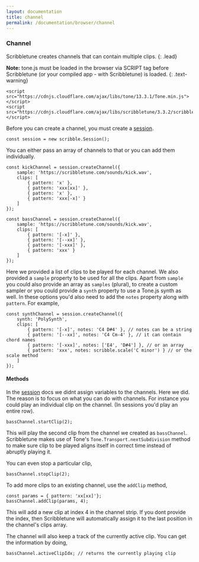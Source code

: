 ```yaml
---
layout: documentation
title: channel
permalink: /documentation/browser/channel
---
```


### Channel

Scribbletune creates channels that can contain multiple clips.
{: .lead}

**Note:** tone.js must be loaded in the browser via SCRIPT tag before Scribbletune (or your compiled app - with Scribbletune) is loaded.
{: .text-warning}

```
<script src="https://cdnjs.cloudflare.com/ajax/libs/tone/13.3.1/Tone.min.js"></script>
<script src="https://cdnjs.cloudflare.com/ajax/libs/scribbletune/3.3.2/scribbletune.js"></script>
```

Before you can create a channel, you must create a [session](/documentation/browser/session).

```
const session = new scribble.Session();
```

You can either pass an array of channels to that or you can add them individually.

```
const kickChannel = session.createChannel({
	sample: 'https://scribbletune.com/sounds/kick.wav',
	clips: [
		{ pattern: 'x' },
		{ pattern: 'xxx[xx]' },
		{ pattern: 'x' },
		{ pattern: 'xxx[-x]' }
	]
});

const bassChannel = session.createChannel({
	sample: 'https://scribbletune.com/sounds/kick.wav',
	clips: [
		{ pattern: '[-x]' },
		{ pattern: '[--xx]' },
		{ pattern: '[-xxx]' },
		{ pattern: 'xxx' }
	]
});
```

Here we provided a list of clips to be played for each channel. We also provided a `sample` property to be used for all the clips. Apart from `sample` you could also provide an array as `samples` (plural), to create a custom sampler or you could provide a `synth` property to use a Tone.js synth as well. In these options you'd also need to add the `notes` property along with `pattern`. For example,

```
const synthChannel = session.createChannel({
	synth: 'PolySynth',
	clips: [
		{ pattern: '[-x]', notes: 'C4 D#4' }, // notes can be a string
		{ pattern: '[--xx]', notes: 'C4 Cm-4' }, // it can contain chord names
		{ pattern: '[-xxx]', notes: ['E4', 'D#4'] }, // or an array
		{ pattern: 'xxx', notes: scribble.scale('C minor') } // or the scale method
	]
});
```

#### Methods

In the [session](/documentation/browser/session) docs we didnt assign variables to the channels. Here we did. The reason is to focus on what you can do with channels. For instance you could play an individual clip on the channel. (In sessions you'd play an entire row).

```
bassChannel.startClip(2);
```

This will play the second clip from the channel we created as `bassChannel`. Scribbletune makes use of Tone's `Tone.Transport.nextSubdivision` method to make sure clip to be played aligns itself in correct time instead of abruptly playing it.

You can even stop a particular clip,

```
bassChannel.stopClip(2);
```

To add more clips to an existing channel, use the `addClip` method,

```
const params = { pattern: 'xx[xx]'};
bassChannel.addClip(params, 4);
```

This will add a new clip at index 4 in the channel strip. If you dont provide the index, then Scribbletune will automatically assign it to the last position in the channel's clips array.

The channel will also keep a track of the currently active clip. You can get the information by doing,

```
bassChannel.activeClipIdx; // returns the currently playing clip
```
